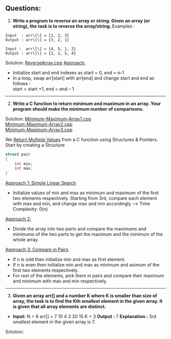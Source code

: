 ## Questions:

1. <b> Write a program to reverse an array or string.
 Given an array (or string), the task is to reverse the array/string.  </b>
 Examples :
```
Input  : arr\[\] = {1, 2, 3}
Output : arr\[\] = {3, 2, 1}

Input :  arr\[\] = {4, 5, 1, 2}
Output : arr\[\] = {2, 1, 5, 4}
```
Solution:    [ReverseArray.cpp](Codes/Reverse-Array.cpp)
<u>Approach:</u>
- Initialize start and end indexes as start = 0, end = n-1   
- In a loop, swap arr\[start\] with arr\[end\] and change start and end as follows :   
start = start +1, end = end – 1

---
2. <b>Write a C function to return minimum and maximum in an array. Your program should make the minimum number of comparisons.</b>

Solution: [Minimum-Maximum-Array1.cpp](codes/min-max-array1.cpp) <br>
 [Minimum-Maximum-Array2.cpp](codes/min-max-array2.cpp)<br>
  [Minimum-Maximum-Array3.cpp](codes/min-max-array3.cpp)<br>
  
We <u>Return Multiple Values</u> from a C function using Structures & Pointers. Start by creating a Structure
```cpp
struct pair
{
	int min;
	int max;
}
``` 

<u>Approach 1: Simple Linear Search</u>
- Initialize values of min and max as minimum and  maximum of the first two elements respectively. Starting from 3rd, compare each element with max and min, and change max and min accordingly
--> Time Complexity: 0(n)

<u>Approach 2: </u>
- Divide the array into two parts and compare the maximums and minimums of the two parts to get the maximum and the minimum of the whole array.
	
<u>Approach 3: Compare in Pairs </u>
- If n is odd then initialize min and max as first element.  
- If n is even then initialize min and max as minimum and  aximum of the first two elements respectively.   
- For rest of the elements, pick them in pairs and compare their  maximum and minimum with max and min respectively.
---
3. <b>Given an array **arr\[\]** and a number **K** where K is smaller than size of array, the task is to find the **Kth smallest** element in the given array. It is given that all array elements are distinct.</b>
 - **Input:**
N = 6
arr\[\] = 7 10 4 3 20 15
K = 3
**Output :** 7
**Explanation :**
3rd smallest element in the given 
array is 7.

Solution: 